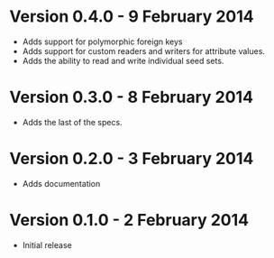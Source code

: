 # Version 0.4.0 - 9 February 2014

* Adds support for polymorphic foreign keys
* Adds support for custom readers and writers for attribute values.
* Adds the ability to read and write individual seed sets.

# Version 0.3.0 - 8 February 2014

* Adds the last of the specs.

# Version 0.2.0 - 3 February 2014

* Adds documentation

# Version 0.1.0 - 2 February 2014

* Initial release